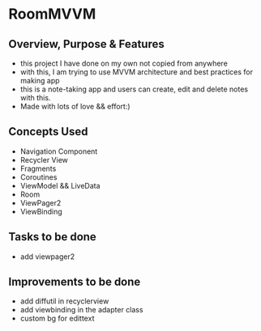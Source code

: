 # RoomMVVM

## Overview, Purpose & Features
- this project I have done on my own not copied from anywhere
- with this, I am trying to use MVVM architecture and best practices for making app
- this is a note-taking app and users can create, edit and delete notes with this.
- Made with lots of love && effort:)

## Concepts Used
- Navigation Component
- Recycler View
- Fragments
- Coroutines
- ViewModel && LiveData
- Room
- ViewPager2
- ViewBinding

## Tasks to be done
- add viewpager2

## Improvements to be done
- add diffutil in recyclerview
- add viewbinding in the adapter class
- custom bg for edittext

